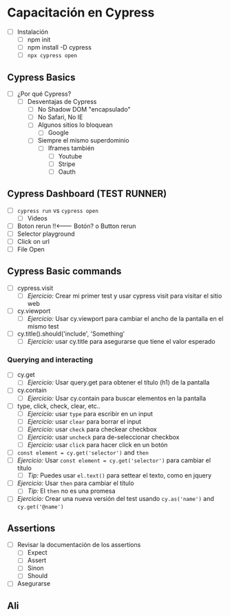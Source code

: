 # Capacitación en Cypress

- [ ] Instalación
  - [ ] npm init 
  - [ ] npm install -D cypress 
  - [ ] `npx cypress open`
## Cypress Basics
  - [ ] ¿Por qué Cypress?
    - [ ] Desventajas de Cypress
      - [ ] No Shadow DOM "encapsulado"
      - [ ] No Safari, No IE
      - [ ] Algunos sitios lo bloquean
        - [ ] Google
      - [ ] Siempre el mismo superdominio
        - [ ] Iframes también
          - [ ] Youtube
          - [ ] Stripe
          - [ ] Oauth
## Cypress Dashboard (TEST RUNNER)
  - [ ] `cypress run` vs `cypress open`
    - [ ] Videos
  - [ ] Boton rerun   !!<--- Botón? o Button rerun
  - [ ] Selector playground
  - [ ] Click on url
  - [ ] File Open

## Cypress Basic commands
- [ ] cypress.visit
  - [ ] *Ejercicio:* Crear mi primer test y usar cypress visit para visitar el sitio web
- [ ] cy.viewport
  - [ ] *Ejercicio:* Usar cy.viewport para cambiar el ancho de la pantalla en el mismo test
- [ ] cy.title().should('include', 'Something'
  - [ ] *Ejercicio:* usar cy.title para asegurarse que tiene el valor esperado

### Querying and interacting
- [ ] cy.get
  - [ ] *Ejercicio:* Usar query.get para obtener el título (h1) de la pantalla
- [ ] cy.contain
  - [ ] *Ejercicio:* Usar cy.contain para buscar elementos en la pantalla
- [ ] type, click, check, clear, etc..
  - [ ] *Ejercicio:* usar `type` para escribir en un input
  - [ ] *Ejercicio:* usar `clear` para borrar el input
  - [ ] *Ejercicio:* usar `check` para checkear checkbox
  - [ ] *Ejercicio:* usar `uncheck` para de-seleccionar checkbox
  - [ ] *Ejercicio:* usar `click` para hacer click en un botón

- [ ]  `const element = cy.get('selector')` and `then`
  - [ ] *Ejercicio:* Usar `const element = cy.get('selector')` para cambiar el título
    - [ ] *Tip:* Puedes usar `el.text()` para settear el texto, como en jquery
  - [ ] *Ejercicio:* Usar `then` para cambiar el título
    - [ ] *Tip:* El `then` no es una promesa
  - [ ] *Ejercicio:* Crear una nueva versión del test usando `cy.as('name')` and `cy.get('@name')`

## Assertions
- [ ] Revisar la documentación de los assertions
  - [ ] Expect
  - [ ] Assert
  - [ ] Sinon
  - [ ] Should
- [ ] Asegurarse

## Ali